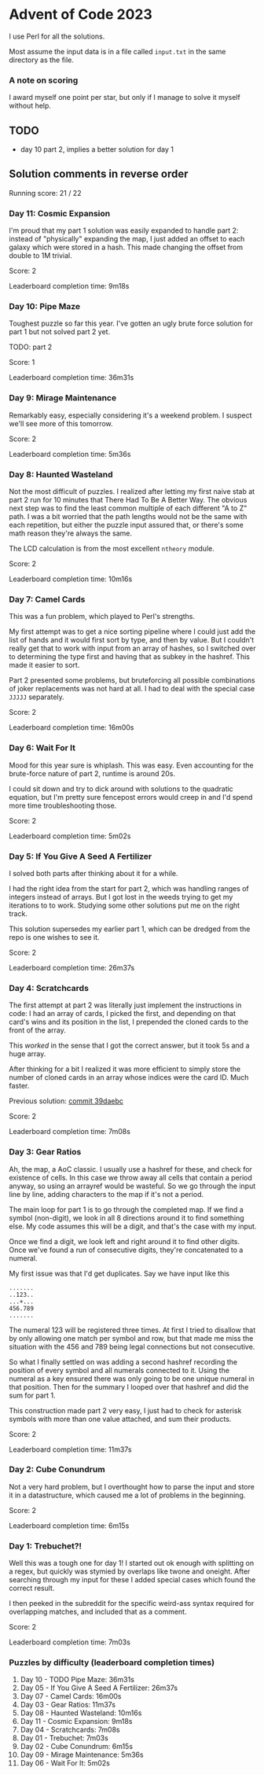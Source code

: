 # Advent of Code 2023

I use Perl for all the solutions.

Most assume the input data is in a file called `input.txt` in the same
directory as the file.

### A note on scoring

I award myself one point per star, but only if I manage to solve it myself without help. 

## TODO

- day 10 part 2, implies a better solution for day 1

## Solution comments in reverse order

Running score: 21 / 22

### Day 11: Cosmic Expansion

I'm proud that my part 1 solution was easily expanded to handle part
2: instead of "physically" expanding the map, I just added an offset
to each galaxy which were stored in a hash. This made changing the
offset from double to 1M trivial.

Score: 2

Leaderboard completion time: 9m18s

### Day 10: Pipe Maze

Toughest puzzle so far this year. I've gotten an ugly brute force
solution for part 1 but not solved part 2 yet.

TODO: part 2

Score: 1

Leaderboard completion time: 36m31s

### Day 9: Mirage Maintenance

Remarkably easy, especially considering it's a weekend problem. I
suspect we'll see more of this tomorrow.

Score: 2

Leaderboard completion time: 5m36s

### Day 8: Haunted Wasteland

Not the most difficult of puzzles. I realized after letting my first
naive stab at part 2 run for 10 minutes that There Had To Be A Better
Way. The obvious next step was to find the least common multiple of
each different "A to Z" path. I was a bit worried that the path
lengths would not be the same with each repetition, but either the
puzzle input assured that, or there's some math reason they're always
the same.

The LCD calculation is from the most excellent `ntheory` module.

Score: 2

Leaderboard completion time: 10m16s

### Day 7: Camel Cards

This was a fun problem, which played to Perl's strengths.

My first attempt was to get a nice sorting pipeline where I could just
add the list of hands and it would first sort by type, and then by
value. But I couldn't really get that to work with input from an array
of hashes, so I switched over to determining the type first and having
that as subkey in the hashref. This made it easier to sort.

Part 2 presented some problems, but bruteforcing all possible
combinations of joker replacements was not hard at all. I had to deal
with the special case `JJJJJ` separately.

Score: 2

Leaderboard completion time: 16m00s

### Day 6: Wait For It

Mood for this year sure is whiplash. This was easy. Even accounting for the brute-force nature of part 2, runtime is around 20s. 

I could sit down and try to dick around with solutions to the quadratic equation, but I'm pretty sure fencepost errors would creep in and I'd spend more time troubleshooting those. 

Score: 2

Leaderboard completion time: 5m02s

### Day 5: If You Give A Seed A Fertilizer

I solved both parts after thinking about it for a while.

I had the right idea from the start for part 2, which was handling
ranges of integers instead of arrays. But I got lost in the weeds
trying to get my iterations to to work. Studying some other solutions
put me on the right track.

This solution supersedes my earlier part 1, which can be dredged from
the repo is one wishes to see it.

Score: 2

Leaderboard completion time: 26m37s

### Day 4: Scratchcards

The first attempt at part 2 was literally just implement the instructions in code: I had an array of cards, I picked the first, and depending on that card's wins and its position in the list, I prepended the cloned cards to the front of the array. 

This _worked_ in the sense that I got the correct answer, but it took 5s and a huge array. 

After thinking for a bit I realized it was more efficient to simply store the number of cloned cards in an array whose indices were the card ID. Much faster.

Previous solution: [commit 39daebc](https://github.com/gustafe/aoc2023/blob/39daebc7a744b33b355da831f7f16b21605ccb75/d04-Scratchcards.pl)

Score: 2

Leaderboard completion time: 7m08s

### Day 3: Gear Ratios

Ah, the map, a AoC classic. I usually use a hashref for these, and
check for existence of cells. In this case we throw away all cells
that contain a period anyway, so using an arrayref would be
wasteful. So we go through the input line by line, adding characters
to the map if it's not a period.

The main loop for part 1 is to go through the completed map. If we
find a symbol (non-digit), we look in all 8 directions around it to
find something else. My code assumes this will be a digit, and that's
the case with my input.

Once we find a digit, we look left and right around it to find other
digits. Once we've found a run of consecutive digits, they're
concatenated to a numeral.

My first issue was that I'd get duplicates. Say we have input like this 

    .......
    ..123..
    ...+...
    456.789
    .......

The numeral 123 will be registered three times. At first I tried to
disallow that by only allowing one match per symbol and row, but that
made me miss the situation with the 456 and 789 being legal
connections but not consecutive.

So what I finally settled on was adding a second hashref recording the
position of every symbol and all numerals connected to it. Using the
numeral as a key ensured there was only going to be one unique numeral
in that position. Then for the summary I looped over that hashref and
did the sum for part 1.

This construction made part 2 very easy, I just had to check for
asterisk symbols with more than one value attached, and sum their
products.

Score: 2

Leaderboard completion time: 11m37s

### Day 2: Cube Conundrum

Not a very hard problem, but I overthought how to parse the input and store it in a datastructure, which caused me a lot of problems in the beginning.

Score: 2

Leaderboard completion time: 6m15s

### Day 1: Trebuchet?!

Well this was a tough one for day 1! I started out ok enough with splitting on a regex, but quickly was stymied by overlaps like twone and oneight. After searching through my input for these I added special cases which found the correct result.

I then peeked in the subreddit for the specific weird-ass syntax required for overlapping matches, and included that as a comment. 

Score: 2

Leaderboard completion time: 7m03s

### Puzzles by difficulty  (leaderboard completion times)

1. Day 10 - TODO Pipe Maze: 36m31s
1. Day 05 - If You Give A Seed A Fertilizer: 26m37s
1. Day 07 - Camel Cards: 16m00s
1. Day 03 - Gear Ratios: 11m37s
1. Day 08 - Haunted Wasteland: 10m16s
1. Day 11 - Cosmic Expansion: 9m18s
1. Day 04 - Scratchcards: 7m08s
1. Day 01 - Trebuchet: 7m03s
1. Day 02 - Cube Conundrum: 6m15s
1. Day 09 - Mirage Maintenance: 5m36s
1. Day 06 - Wait For It: 5m02s

